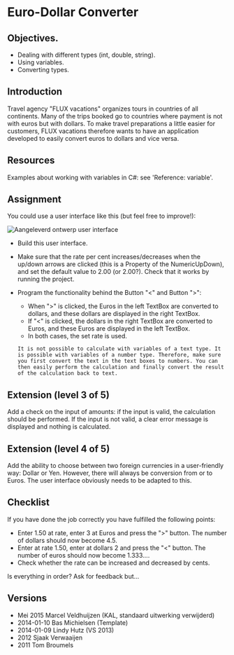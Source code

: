 # Euro-Dollar Converter

## Objectives.
 + Dealing with different types (int, double, string).
 + Using variables.
 + Converting types.
  
## Introduction
Travel agency "FLUX vacations" organizes tours in countries of all continents. Many of the trips booked go to countries where payment is not with euros but with dollars. To make travel preparations a little easier for customers, FLUX vacations therefore wants to have an application developed to easily convert euros to dollars and vice versa.
 
## Resources
Examples about working with variables in C#: see 'Reference: variable'.

## Assignment
You could use a user interface like this (but feel free to improve!):


![Aangeleverd ontwerp user interface](figures/euro-dollar-conv.png)

+ Build this user interface.
+ Make sure that the rate per cent increases/decreases when the up/down arrows are clicked (this is a Property of the NumericUpDown), and set the default value to 2.00 (or 2.00?). Check that it works by running the project.
+ Program the functionality behind the Button "<" and Button ">":
	+ When ">" is clicked, the Euros in the left TextBox are converted to dollars, and these dollars are displayed in the right TextBox.
	+ If "<" is clicked, the dollars in the right TextBox are converted to Euros, and these Euros are displayed in the left TextBox.
	+ In both cases, the set rate is used.
	
	```
	It is not possible to calculate with variables of a text type. It is possible with variables of a number type. Therefore, make sure you first convert the text in the text boxes to numbers. You can then easily perform the calculation and finally convert the result of the calculation back to text.
	```
	
## Extension (level 3 of 5)

Add a check on the input of amounts: if the input is valid, the calculation should be performed. If the input is not valid, a clear error message is displayed and nothing is calculated.

## Extension (level 4 of 5)

Add the ability to choose between two foreign currencies in a user-friendly way: Dollar or Yen. However, there will always be conversion from or to Euros. The user interface obviously needs to be adapted to this.

## Checklist
If you have done the job correctly you have fulfilled the following points:
+ Enter 1.50 at rate, enter 3 at Euros and press the ">" button. The number of dollars should now become 4.5.
+ Enter at rate 1.50, enter at dollars 2 and press the "<" button. The number of euros should now become 1.333....
+ Check whether the rate can be increased and decreased by cents.

Is everything in order? Ask for feedback but...

## Versions 
+ Mei 2015 Marcel Veldhuijzen (KAL, standaard uitwerking verwijderd) 
+ 2014-01-10 Bas Michielsen (Template) 
+ 2014-01-09 Lindy Hutz (VS 2013) 
+ 2012 Sjaak Verwaaijen 
+ 2011 Tom Broumels

